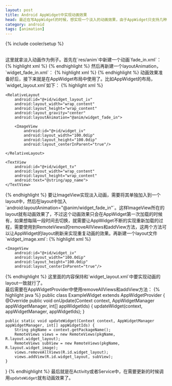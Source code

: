 ```yaml
---
layout: post
title: Android AppWidget中实现动画效果
head: 最近在写AppWidget的时候，想实现一个淡入的动画效果，由于AppWidget只支持几种view并且没有提供实现动画的方法，折腾了很久发现只有使用LayoutAnimation可以勉强实现动画效果。
category: android
tags: [animation]
---
```

{% include cooler/setup %}

</br>
这里就拿淡入动画作为例子。首先在`res/anim`中新建一个动画`fade_in.xml`：
{% highlight xml %}
<?xml version="1.0" encoding="utf-8"?>
<alpha xmlns:android="http://schemas.android.com/apk/res/android"
       android:duration="1200"
       android:fromAlpha="0.0"
       android:interpolator="@android:anim/accelerate_interpolator"
       android:toAlpha="0.8"/>
{% endhighlight %}
然后再新建一个layoutAnimation，`widget_fade_in.xml`：
{% highlight xml %}
<layoutAnimation xmlns:android="http://schemas.android.com/apk/res/android"
                 android:animation="@anim/fade_in"/>
{% endhighlight %}
动画效果准备好后，接下来就是在AppWidget布局中使用了。比如AppWidget的布局，`widget_layout.xml`如下：
{% highlight xml %}
<LinearLayout xmlns:android="http://schemas.android.com/apk/res/android"
    android:layout_width="match_parent"
    android:layout_height="match_parent"
    android:background="@color/widget_bg">

    <RelativeLayout
        android:id="@+id/widget_layout_iv"
        android:layout_width="wrap_content"
        android:layout_height="wrap_content"
        android:layout_gravity="center"
        android:layoutAnimation="@anim/widget_fade_in">

        <ImageView
            android:id="@+id/widget_iv"
            android:layout_width="100.0dip"
            android:layout_height="100.0dip"
            android:layout_centerInParent="true"/>

    </RelativeLayout>

    <TextView
        android:id="@+id/widget_tv"
        android:layout_width="wrap_content"
        android:layout_height="wrap_content"
        android:text="@string/app_name">
    </TextView>

</LinearLayout>
{% endhighlight %}
要让ImageView实现淡入动画，需要将其单独加入到一个layout中，然后在layout中加入`android:layoutAnimation="@anim/widget_fade_in"`。这样ImageView所在的layout就有动画效果了，不过这个动画效果只会在AppWidget第一次加载的时候有，如果想每隔一段时间去切换，就需要让AppWidget不断的实现重新加载的过程，需要使用到RemoteViews的removeAllViews和addView方法，这两个方法可以让AppWidget的layout刷新来实现重复动画的效果。再新建一个layout文件`widget_image.xml`:
{% highlight xml %}
<RelativeLayout xmlns:android="http://schemas.android.com/apk/res/android"
    android:id="@+id/widget_layout_iv"
    android:layout_width="wrap_content"
    android:layout_height="wrap_content"
    android:layout_gravity="center"
    android:layoutAnimation="@anim/widget_fade_in">

    <ImageView
        android:id="@+id/widget_iv"
        android:layout_width="100.0dip"
        android:layout_height="100.0dip"
        android:layout_centerInParent="true"/>

</RelativeLayout>
{% endhighlight %}
这里面的内容保持和`widget_layout.xml`中要实现动画的layout一致就行了。
</br>
最后需要在AppWidgetProvider中使用removeAllViews和addView方法：
{% highlight java %}
public class ExampleWidget extends AppWidgetProvider {
	@Override
	public void onUpdate(Context context, AppWidgetManager appWidgetManager, int[] appWidgetIds) {
		updateWidget(context, appWidgetManager, appWidgetIds);
	}

	public static void updateWidget(Context context, AppWidgetManager appWidgetManager, int[] appWidgetIds) {
		String pkgName = context.getPackageName();
		RemoteViews views = new RemoteViews(pkgName, R.layout.widget_layout);
		RemoteViews subView = new RemoteViews(pkgName, R.layout.widget_image);
		views.removeAllViews(R.id.widget_layout);
		views.addView(R.id.widget_layout, subView);
	}
}
{% endhighlight %}
最后就是在Activity或者Service中，在需要更新的时候调用`updateWidget`就有动画效果了。